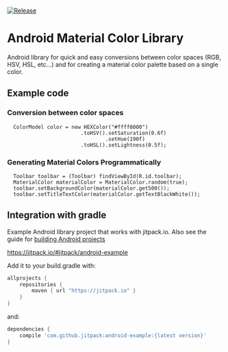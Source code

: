 [![Release](https://img.shields.io/github/release/jitpack/android-example.svg?label=Jitpack)](https://jitpack.io/#jitpack/android-example)

# Android Material Color Library

Android library for quick and easy conversions between color spaces (RGB, HSV, HSL, etc...) and for creating a material color palette based on a single color.

## Example code

### Conversion between color spaces
```
  ColorModel color = new HEXColor("#ffff0000")
                        .toHSV().setSaturation(0.6f)
                                .setHue(190f)
                        .toHSL().setLightness(0.5f);
```

### Generating Material Colors Programmatically
```
  Toolbar toolbar = (Toolbar) findViewById(R.id.toolbar);
  MaterialColor materialColor = MaterialColor.random(true);
  toolbar.setBackgroundColor(materialColor.get500());
  toolbar.setTitleTextColor(materialColor.getTextBlackWhite());

```



## Integration with gradle

Example Android library project that works with jitpack.io.
Also see the guide for [building Android projects](https://github.com/jitpack/jitpack.io/blob/master/ANDROID.md)

https://jitpack.io/#jitpack/android-example

Add it to your build.gradle with:
```gradle
allprojects {
    repositories {
        maven { url "https://jitpack.io" }
    }
}
```
and:

```gradle
dependencies {
    compile 'com.github.jitpack:android-example:{latest version}'
}
```
